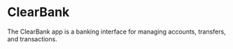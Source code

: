 # ClearBank
The ClearBank app is a banking interface for managing accounts, transfers, and transactions.
